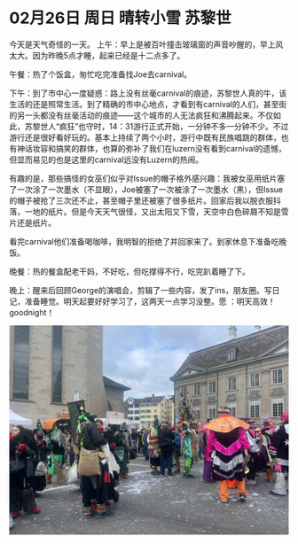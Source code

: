 # 02月26日 周日 晴转小雪 苏黎世

今天是天气奇怪的一天。
上午：早上是被百叶撞击玻璃窗的声音吵醒的，早上风太大。因为昨晚5点才睡，起来已经是十二点多了。

午餐：热了个饭盒，匆忙吃完准备找Joe去carnival。

下午：到了市中心一度疑惑：路上没有丝毫carnival的痕迹，苏黎世人真的牛，该生活的还是照常生活。到了精确的市中心地点，才看到有carnival的人们，甚至街的另一头都没有丝毫活动的痕迹——这个城市的人无法疯狂和沸腾起来。不仅如此，苏黎世人“疯狂”也守时，14：31游行正式开始，一分钟不多一分钟不少。不过游行还是很好看好玩的。基本上持续了两个小时，游行中既有民族唱跳的群体，也有神话妆容和搞笑的群体，也算的弥补了我们在luzern没有看到carnival的遗憾，但显而易见的也是这里的carnival远没有Luzern的热闹。

有趣的是，那些搞怪的女巫们似乎对Issue的帽子格外感兴趣：我被女巫用纸片塞了一次涂了一次墨水（不显眼），Joe被塞了一次被涂了一次墨水（黑），但Issue的帽子被抢了三次还不止，甚至帽子里还被塞了很多纸片。回家后我以脱衣服抖落，一地的纸片。但是今天天气很怪，又出太阳又下雪，天空中白色碎屑不知是雪片还是纸片。

看完carnival他们准备喝咖啡，我明智的拒绝了并回家来了。到家休息下准备吃晚饭。

晚餐：热的餐盒配老干妈，不好吃，但吃撑得不行，吃完趴着睡了下。

晚上：醒来后回顾George的演唱会，剪辑了一些内容，发了ins，朋友圈。写日记，准备睡觉。明天起要好好学习了，这两天一点学习没整。愿 ：明天高效！goodnight！


![image](images\\63fbf45b51f8b11e5dda5ccf.jpg)




